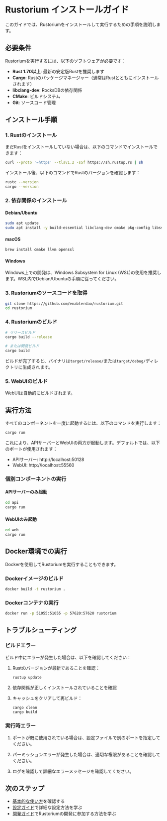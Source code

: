 # Rustorium インストールガイド

このガイドでは、Rustoriumをインストールして実行するための手順を説明します。

## 必要条件

Rustoriumを実行するには、以下のソフトウェアが必要です：

- **Rust 1.70以上**: 最新の安定版Rustを推奨します
- **Cargo**: Rustのパッケージマネージャー（通常はRustとともにインストールされます）
- **libclang-dev**: RocksDBの依存関係
- **CMake**: ビルドシステム
- **Git**: ソースコード管理

## インストール手順

### 1. Rustのインストール

まだRustをインストールしていない場合は、以下のコマンドでインストールできます：

```bash
curl --proto '=https' --tlsv1.2 -sSf https://sh.rustup.rs | sh
```

インストール後、以下のコマンドでRustのバージョンを確認します：

```bash
rustc --version
cargo --version
```

### 2. 依存関係のインストール

#### Debian/Ubuntu

```bash
sudo apt update
sudo apt install -y build-essential libclang-dev cmake pkg-config libssl-dev
```

#### macOS

```bash
brew install cmake llvm openssl
```

#### Windows

Windows上での開発は、Windows Subsystem for Linux (WSL)の使用を推奨します。WSL内でDebian/Ubuntuの手順に従ってください。

### 3. Rustoriumのソースコードを取得

```bash
git clone https://github.com/enablerdao/rustorium.git
cd rustorium
```

### 4. Rustoriumのビルド

```bash
# リリースビルド
cargo build --release

# または開発ビルド
cargo build
```

ビルドが完了すると、バイナリは`target/release/`または`target/debug/`ディレクトリに生成されます。

### 5. WebUIのビルド

WebUIは自動的にビルドされます。

## 実行方法

すべてのコンポーネントを一度に起動するには、以下のコマンドを実行します：

```bash
cargo run
```

これにより、APIサーバーとWebUIの両方が起動します。デフォルトでは、以下のポートが使用されます：

- APIサーバー: http://localhost:50128
- WebUI: http://localhost:55560

### 個別コンポーネントの実行

#### APIサーバーのみ起動

```bash
cd api
cargo run
```

#### WebUIのみ起動

```bash
cd web
cargo run
```

## Docker環境での実行

Dockerを使用してRustoriumを実行することもできます。

### Dockerイメージのビルド

```bash
docker build -t rustorium .
```

### Dockerコンテナの実行

```bash
docker run -p 51055:51055 -p 57620:57620 rustorium
```

## トラブルシューティング

### ビルドエラー

ビルド中にエラーが発生した場合は、以下を確認してください：

1. Rustのバージョンが最新であることを確認：
   ```bash
   rustup update
   ```

2. 依存関係が正しくインストールされていることを確認

3. キャッシュをクリアして再ビルド：
   ```bash
   cargo clean
   cargo build
   ```

### 実行時エラー

1. ポートが既に使用されている場合は、設定ファイルで別のポートを指定してください。

2. パーミッションエラーが発生した場合は、適切な権限があることを確認してください。

3. ログを確認して詳細なエラーメッセージを確認してください。

## 次のステップ

- [基本的な使い方](./basic-usage.md)を確認する
- [設定ガイド](./configuration.md)で詳細な設定方法を学ぶ
- [開発ガイド](./development.md)でRustoriumの開発に参加する方法を学ぶ